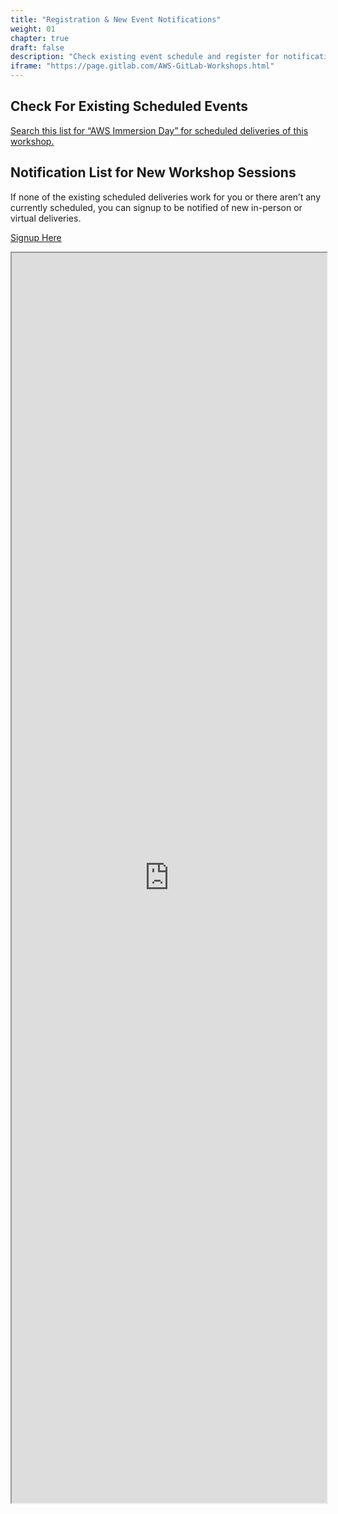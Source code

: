 ```yaml
---
title: "Registration & New Event Notifications"
weight: 01
chapter: true
draft: false
description: "Check existing event schedule and register for notification of new events."
iframe: "https://page.gitlab.com/AWS-GitLab-Workshops.html"
---
```


## Check For Existing Scheduled Events

[Search this list for “AWS Immersion Day” for scheduled deliveries of this workshop.](https://about.gitlab.com/events/?type=conference&location=any+location+type&region=any+region+type)

## Notification List for New Workshop Sessions

If none of the existing scheduled deliveries work for you or there aren’t any currently scheduled, you can signup to be notified of new in-person or virtual deliveries.

[Signup Here](https://page.gitlab.com/AWS-GitLab-Workshops.html)


<iframe src="https://page.gitlab.com/AWS-GitLab-Workshops.html" width="100%" height="2000px"></iframe>
